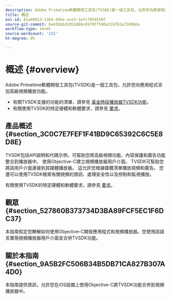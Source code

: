 ```yaml
---
description: Adobe Primetime軟體開發工具包(TVSDK)是一個工具包，允許您向應用程式添加高級視頻播放功能。
title: 概述
exl-id: 81a60813-138d-456e-ace3-1efc7859159f
source-git-commit: be43bbbd1051886c8979ff590a3197b2a7249b6a
workflow-type: tm+mt
source-wordcount: '215'
ht-degree: 0%

---
```


# 概述 {#overview}

Adobe Primetime軟體開發工具包(TVSDK)是一個工具包，允許您向應用程式添加高級視頻播放功能。

* 有關TVSDK支援的功能的清單，請參見 [黃金時段播放器TVSDK功能](../c-psdk-ios-1.4-overview/c-psdk-ios-1.4-overview-of-the-player.md)。
* 有關使用TVSDK的特定硬體和軟體要求，請參見 [要求](../c-psdk-ios-1.4-overview/c-psdk-ios-1.4-requirements.md)。

## 產品概述 {#section_3C0C7E7FEF1F41BD9C65392C6C5E8D8E}

TVSDK包括API說明和代碼示例，可幫助您將高級視頻功能、內容保護和廣告功能整合到播放器中。 使用Objective-C建立視頻播放器用戶介面。 TVSDK可幫助您將該用戶介面連接到其媒體播放器。 這允許您根據媒體清單播放視頻和廣告。 您還可以使用TVSDK檢索有關視頻的資訊、處理安全性以及控制和監視播放。

有關使用TVSDK的特定硬體和軟體要求，請參見 [要求](../c-psdk-ios-1.4-overview/c-psdk-ios-1.4-requirements.md)。

## 觀眾 {#section_527860B373734D3BA89FCF5EC1F6DC37}

本指南假定您瞭解如何使用Objective-C開發應用程式和視頻播放器。您使用該語言實現視頻播放器用戶介面並合併TVSDK功能。

## 關於本指南 {#section_9A5B2FC506B34B5DB71CA827B307A4D0}

本指南提供資訊，允許您在iOS設備上使用Objective-C將TVSDK功能合併到視頻播放器中。
